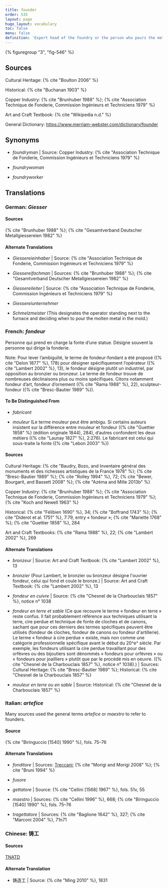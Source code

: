 ```yaml
---
title: founder
order: 535
layout: page
hugo_layout: vocabulary
toc: false
menu: false
definition: 'Expert head of the foundry or the person who pours the metal. Person(s) responsible for the translation of the artist’s sculptural model into cast metal sculptures. This may entail a variety of specialized operations, from mold making to wax chasing, alloying, casting, fettling, assembling, chasing, and patination. The artist may in some cases also take on one or more of these roles.'
---
```


{% figuregroup "3", "fig-546" %}

## Sources

Cultural Heritage: {% cite "Boulton 2006" %}

Historical: {% cite "Buchanan 1903" %}

Copper Industry: {% cite "Brunhuber 1988" %}; {% cite "Association Technique de Fonderie, Commission Ingénieurs et Techniciens 1979" %}

Art and Craft Textbook: {% cite "Wikipedia n.d." %}

General Dictionary: <https://www.merriam-webster.com/dictionary/founder>

## Synonyms

- *foundryman* | Source: Copper Industry: {% cite "Association Technique de Fonderie, Commission Ingénieurs et Techniciens 1979" %}

- *foundrywoman*

- *foundryworker*

## Translations

<div class="accordion">

### **German**: *Giesser*

#### Sources

{% cite "Brunhuber 1988" %}; {% cite "Gesamtverband Deutscher Metallgiessereien 1982" %}

#### Alternate Translations

- *Giessereieinhaber* | Source: {% cite "Association Technique de Fonderie, Commission Ingénieurs et Techniciens 1979" %}

- *Giessereifachman* | Sources: {% cite "Brunhuber 1988" %}; {% cite "Gesamtverband Deutscher Metallgiessereien 1982" %}

- *Giessereileiter* | Source: {% cite "Association Technique de Fonderie, Commission Ingénieurs et Techniciens 1979" %}

- *Giessereiunternehmer*

- *Schmelzmeister* (This designates the operator standing next to the furnace and deciding when to pour the molten metal in the mold.)

### **French**: *fondeur*

Personne qui prend en charge la fonte d’une statue. Désigne souvent la personne qui dirige la fonderie.

<div class="backmatter">
Note: Pour lever l’ambiguïté, le terme de fondeur-fondant a été proposé ({% cite "Delon 1877" %}, 178) pour désigner spécifiquement l’opérateur ({% cite "Lambert 2002" %}, 13), le fondeur désigne plutôt un industriel, par opposition au bronzier ou bronzeur. Le terme de fondeur trouve de nombreuses déclinaisons plus ou moins spécifiques. Citons notamment fondeur d’art, fondeur d’ornement ({% cite "Rama 1988" %}, 22), sculpteur-fondeur ({% cite "Bresc-Bautier 1989" %}).
</div>

#### To Be Distinguished From

- *fabricant*

- *mouleur* (Le terme mouleur peut être ambigu. Si certains auteurs insistent sur la différence entre mouleur et fondeur ({% cite "Guettier 1858" %} (édition originale 1844), 284), d’autres confondent les deux métiers ({% cite "Launay 1827" %}, 2:276). Le fabricant est celui qui sous-traite la fonte ({% cite "Lebon 2003" %})

#### Sources

Cultural Heritage: {% cite "Baudry, Bozo, and Inventaire général des monuments et des richesses artistiques de la France 1978" %}; {% cite "Bresc-Bautier 1989" %}; {% cite "Rolley 1994" %}, 72; {% cite "Bewer, Bourgarit, and Bassett 2008" %}; {% cite "Azéma and Mille 2013b" %}

Copper Industry: {% cite "Brunhuber 1988" %}; {% cite "Association Technique de Fonderie, Commission Ingénieurs et Techniciens 1979" %}; {% cite "Koch and Newell 1963" %}

Historical: {% cite "Félibien 1690" %}, 34; {% cite "Boffrand 1743" %}; {% cite "Diderot et al. 1751" %}, 7:79, entry « fondeur »; {% cite "Mariette 1768" %}; {% cite "Guettier 1858" %}, 284

Art and Craft Textbooks: {% cite "Rama 1988" %}, 22; {% cite "Lambert 2002" %}, 269

#### Alternate Translations

- *bronzeur* | Source: Art and Craft Textbook: {% cite "Lambert 2002" %}, 13

- *bronzier* (Pour Lambert, le bronzier ou bronzeur désigne l'ouvrier fondeur, celui qui fond et coule le bronze.) | Source: Art and Craft Textbook: {% cite "Lambert 2002" %}, 13

- *fondeur en cuivre* | Source: {% cite "Chesnel de la Charbouclais 1857" %}, notice n° 1038

- *fondeur en terre et sable* (Ce que recouvre le terme « fondeur en terre » reste confus. Il fait probablement référence aux techniques utilisant la terre, cire perdue et technique de fonte de cloches et de canons, sachant que pour ces derniers des termes spécifiques peuvent être utilisés (fondeur de cloches, fondeur de canons ou fondeur d'artillerie). Le terme « fondeur à cire perdue » existe, mais non comme une catégorie professionnelle spécifique avant le début du 20^e^ siècle. Par exemple, les fondeurs utilisant la cire perdue travaillant pour des orfèvres ou des bijoutiers sont dénommés « fondeurs pour orfèvres » ou « fondeurs pour joailliers » plutôt que par le procédé mis en oeuvre. ({% cite "Chesnel de la Charbouclais 1857" %}, notice n° 1038).) | Sources: Cultural Heritage: {% cite "Bresc-Bautier 1989" %}; Historical: {% cite "Chesnel de la Charbouclais 1857" %}

- *mouleur en terre ou en sable* | Source: Historical: {% cite "Chesnel de la Charbouclais 1857" %}

### **Italian**: *artefice*

Many sources used the general terms *artefice* or *maestro* to refer to founders.

#### Source

{% cite "Biringuccio [1540] 1990" %}, fols. 75–76

#### Alternate Translations

- *fonditore* | Sources: [Treccani](https://www.treccani.it/vocabolario/ricerca/fonditore/); {% cite "Morigi and Morigi 2008" %}; {% cite "Bruni 1994" %}

- *fusore*

- *gettatore* | Source: {% cite "Cellini [1568] 1967" %}, fols. 51v, 55

- *maestro* | Sources: {% cite "Cellini 1996" %}, 668; {% cite "Biringuccio [1540] 1990" %}, fols. 75–76

- *tragettatore* | Sources: {% cite "Baglione 1642" %}, 327; {% cite "Marconi 2004" %}, 71n71

### **Chinese**: 铸工

#### Sources

[TNATD](https://terms.naer.edu.tw/detail/626946/?index=3)

#### Alternate Translation

- 铸造工 | Source: {% cite "Ming 2010" %}, 1831

</div>
